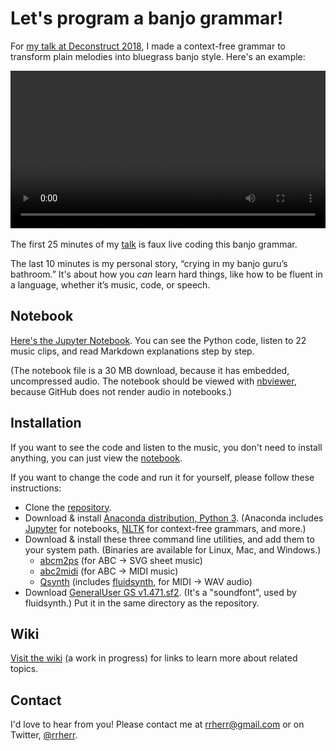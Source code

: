 # Let's program a banjo grammar!

For [my talk at Deconstruct 2018](https://www.deconstructconf.com/2018/ryan-herr-lets-program-a-banjo-grammar), I made a context-free grammar to transform plain melodies into bluegrass banjo style. Here's an example:

<video controls width="100%">
    <source src="example-animation.mp4" type="video/mp4">
    <img src="example-fallback.png" alt="Example song, before and after transformation into bluegrass banjo style">
</video>

The first 25 minutes of my [talk](https://www.deconstructconf.com/2018/ryan-herr-lets-program-a-banjo-grammar) is faux live coding this banjo grammar. 

The last 10 minutes is my personal story, “crying in my banjo guru’s bathroom.” It's about how you _can_ learn hard things, like how to be fluent in a language, whether it’s music, code, or speech.

## Notebook

[Here's the Jupyter Notebook](http://nbviewer.jupyter.org/github/rrherr/banjo-grammar/blob/master/banjo-grammar.ipynb). You can see the Python code, listen to 22 music clips, and read Markdown explanations step by step. 

(The notebook file is a 30 MB download, because it has embedded, uncompressed audio. The notebook should be viewed with [nbviewer](http://nbviewer.jupyter.org/), because GitHub does not render audio in notebooks.)

## Installation

If you want to see the code and listen to the music, you don't need to install anything, you can just view the [notebook](http://nbviewer.jupyter.org/github/rrherr/banjo-grammar/blob/master/banjo-grammar.ipynb). 

If you want to change the code and run it for yourself, please follow these instructions:

- Clone the [repository](https://github.com/rrherr/banjo-grammar/).
- Download & install [Anaconda distribution, Python 3](https://www.anaconda.com/download/). (Anaconda includes [Jupyter](http://jupyter.org/) for notebooks, [NLTK](http://www.nltk.org/) for context-free grammars, and more.)
- Download & install these three command line utilities, and add them to your system path. (Binaries are available for Linux, Mac, and Windows.) 
    - [abcm2ps](http://abcplus.sourceforge.net/#abcm2ps) (for ABC → SVG sheet music)
    - [abc2midi](http://abcplus.sourceforge.net/#abcmidi) (for ABC → MIDI music)
    - [Qsynth](https://sourceforge.net/projects/qsynth/) (includes [fluidsynth](http://www.fluidsynth.org/), for MIDI → WAV audio)
- Download [GeneralUser GS v1.471.sf2](http://schristiancollins.com/generaluser.php). (It's a "soundfont", used by fluidsynth.) Put it in the same directory as the repository.

## Wiki

[Visit the wiki](https://github.com/rrherr/banjo-grammar/wiki) (a work in progress) for links to learn more about related topics.

## Contact

I'd love to hear from you! Please contact me at [rrherr@gmail.com](mailto:rrherr@gmail.com) or on Twitter, [@rrherr](https://twitter.com/rrherr).
